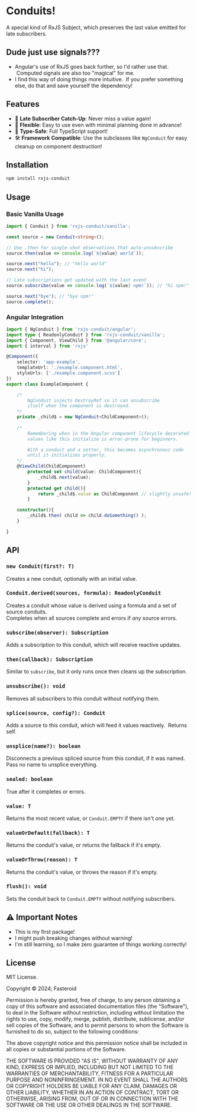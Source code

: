 # Conduits!

A special kind of RxJS Subject, which preserves the last value emitted for late subscribers.  

## Dude just use signals???

- Angular's use of RxJS goes back further, so I'd rather use that. &nbsp;Computed signals are also too "magical" for me.
- I find this way of doing things more intuitive. &nbsp;If you prefer something else, do that and save yourself the dependency!

## Features

- 🔄 **Late Subscriber Catch-Up**: Never miss a value again!
- 💪 **Flexible**: Easy to use even with minimal planning done in advance!
- 🎯 **Type-Safe**: Full TypeScript support!
- 🛠 **Framework Compatible**: Use the subclasses like `NgConduit` for easy cleanup on component destruction!

## Installation

```bash
npm install rxjs-conduit
```

## Usage

### Basic Vanilla Usage
```ts
import { Conduit } from 'rxjs-conduit/vanilla';

const source = new Conduit<string>();

// Use .then for single-shot observations that auto-unsubscribe
source.then(value => console.log(`${value} world`));

source.next("hello"); // "hello world"
source.next("hi");

// Late subscriptions get updated with the last event
source.subscribe(value => console.log(`${value} npm!`)); // "hi npm!"

source.next("bye"); // "bye npm!"
source.complete();
```

### Angular Integration
```ts
import { NgConduit } from 'rxjs-conduit/angular';
import type { ReadonlyConduit } from 'rxjs-conduit/vanilla';
import { Component, ViewChild } from '@angular/core';
import { interval } from 'rxjs'

@Component({
    selector: 'app-example',
    templateUrl: './example.component.html',
    styleUrls: ['./example.component.scss']
})
export class ExampleComponent {

    /*
        NgConduit injects DestroyRef so it can unsubscribe
        itself when the component is destroyed.
    */
    private _child$ = new NgConduit<ChildComponent>();    
    
    /*
        Remembering when in the Angular component lifecycle decorated
        values like this initialize is error-prone for beginners.

        With a conduit and a setter, this becomes asynchronous code
        until it initializes properly.
    */
    @ViewChild(ChildComponent)
        protected set child(value: ChildComponent){ 
            _child$.next(value);
        }
        protected get child(){ 
            return _child$.value as ChildComponent // slightly unsafe!
        }

    constructor(){
        _child$.then( child => child.doSomething() );
    }

}
```

## API

### `new Conduit(first?: T)`
Creates a new conduit, optionally with an initial value.

### `Conduit.derived(sources, formula): ReadonlyConduit`
Creates a conduit whose value is derived using a formula and a set of source conduits.  
Completes when all sources complete and errors if *any* source errors.

### `subscribe(observer): Subscription`
Adds a subscription to this conduit, which will receive reactive updates.

### `then(callback): Subscription`
Similar to `subscribe`, but it only runs once then cleans up the subscription.

### `unsubscribe(): void`
Removes all subscribers to this conduit without notifying them.

### `splice(source, config?): Conduit`
Adds a source to this conduit, which will feed it values reactively. &nbsp;Returns self.  

### `unsplice(name?): boolean`
Disconnects a previous spliced source from this conduit, if it was named.  
Pass no name to unsplice everything.

### `sealed: boolean`
True after it completes or errors.

### `value: T`
Returns the most recent value, or `Conduit.EMPTY` if there isn't one yet.

### `valueOrDefault(fallback): T`
Returns the conduit's value, or returns the fallback if it's empty.

### `valueOrThrow(reason): T`
Returns the conduit's value, or throws the reason if it's empty.

### `flush(): void`
Sets the conduit back to `Conduit.EMPTY` without notifying subscribers.

## ⚠️ Important Notes

- This is my first package!
- I might push breaking changes without warning!
- I'm still learning, so I make zero guarantee of things working correctly!
## License

MIT License.

Copyright © 2024; Fasteroid

Permission is hereby granted, free of charge, to any person obtaining a copy
of this software and associated documentation files (the "Software"), to deal
in the Software without restriction, including without limitation the rights
to use, copy, modify, merge, publish, distribute, sublicense, and/or sell
copies of the Software, and to permit persons to whom the Software is
furnished to do so, subject to the following conditions:

The above copyright notice and this permission notice shall be included in all
copies or substantial portions of the Software.

THE SOFTWARE IS PROVIDED "AS IS", WITHOUT WARRANTY OF ANY KIND, EXPRESS OR
IMPLIED, INCLUDING BUT NOT LIMITED TO THE WARRANTIES OF MERCHANTABILITY,
FITNESS FOR A PARTICULAR PURPOSE AND NONINFRINGEMENT. IN NO EVENT SHALL THE
AUTHORS OR COPYRIGHT HOLDERS BE LIABLE FOR ANY CLAIM, DAMAGES OR OTHER
LIABILITY, WHETHER IN AN ACTION OF CONTRACT, TORT OR OTHERWISE, ARISING FROM,
OUT OF OR IN CONNECTION WITH THE SOFTWARE OR THE USE OR OTHER DEALINGS IN THE
SOFTWARE.

